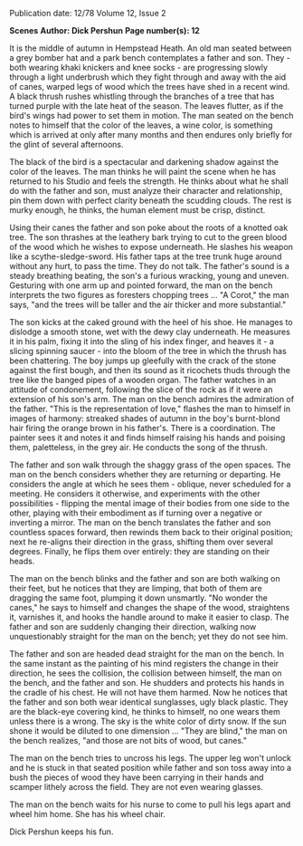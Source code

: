 Publication date: 12/78
Volume 12, Issue 2

**Scenes**
**Author: Dick Pershun**
**Page number(s): 12**

It is the middle of autumn in Hempstead Heath. An old man seated between a grey bomber hat and a park bench contemplates a father and son. They - both wearing khaki knickers and knee socks - are progressing slowly through a light underbrush which they fight through and away with the aid of canes, warped legs of wood which the trees have shed in a recent wind. A black thrush rushes whistling through the branches of a tree that has turned purple with the late heat of the season. The leaves flutter, as if the bird's wings had power to set them in motion. The man seated on the bench notes to himself that the color of the leaves, a wine color, is something which is arrived at only after many months and then endures only briefly for the glint of several afternoons.


The black of the bird is a spectacular and darkening shadow against the color of the leaves. The man thinks he will paint the scene when he has returned to his Studio and feels the strength. He thinks about what he shall do with the father and son, must analyze their character and relationship, pin them down with perfect clarity beneath the scudding clouds. The rest is murky enough, he thinks, the human element must be crisp, distinct.


Using their canes the father and son poke about the roots of a knotted oak tree. The son thrashes at the leathery bark trying to cut to the green blood of the wood which he wishes to expose underneath. He slashes his weapon like a scythe-sledge-sword. His father taps at the tree trunk huge around without any hurt, to pass the time. They do not talk. The father's sound is a steady breathing beating, the son's a furious wracking, young and uneven. Gesturing with one arm up and pointed forward, the man on the bench interprets the two figures as foresters chopping trees ... "A Corot," the man says, "and the trees will be taller and the air thicker and more substantial."


The son kicks at the caked ground with the heel of his shoe. He manages to dislodge a smooth stone, wet with the dewy clay underneath. He measures it in his palm, fixing it into the sling of his index finger, and heaves it - a slicing spinning saucer - into the bloom of the tree in which the thrush has been chattering. The boy jumps up gleefully with the crack of the stone against the first bough, and then its sound as it ricochets thuds through the tree like the banged pipes of a wooden organ. The father watches in an attitude of condonement, following the slice of the rock as if it were an extension of his son's arm. The man on the bench admires the admiration of the father. "This is the representation of love," flashes the man to himself in images of harmony: streaked shades of autumn in the boy's burnt-blond hair firing the orange brown in his father's. There is a coordination. The painter sees it and notes it and finds himself raising his hands and poising them, paletteless, in the grey air. He conducts the song of the thrush.


The father and son walk through the shaggy grass of the open spaces. The man on the bench considers whether they are returning or departing. He considers the angle at which he sees them - oblique, never scheduled for a meeting. He considers it otherwise, and experiments with the other possibilities - flipping the mental image of their bodies from one side to the other, playing with their embodiment as if turning over a negative or inverting a mirror. The man on the bench translates the father and son countless spaces forward, then rewinds them back to their original position; next he re-aligns their direction in the grass, shifting them over several degrees. Finally, he flips them over entirely: they are standing on their heads.


The man on the bench blinks and the father and son are both walking on their feet, but he notices that they are limping, that both of them are dragging the same foot, plumping it down unsmartly. "No wonder the canes," he says to himself and changes the shape of the wood, straightens it, varnishes it, and hooks the handle around to make it easier to clasp. The father and son are suddenly changing their direction, walking now unquestionably straight for the man on the bench; yet they do not see him.


The father and son are headed dead straight for the man on the bench. In the same instant as the painting of his mind registers the change in their direction, he sees the collision, the collision between himself, the man on the bench, and the father and son. He shudders and protects his hands in the cradle of his chest. He will not have them harmed. Now he notices that the father and son both wear identical sunglasses, ugly black plastic. They are the black-eye covering kind, he thinks to himself, no one wears them unless there is a wrong. The sky is the white color of dirty snow. If the sun shone it would be diluted to one dimension ... "They are blind," the man on the bench realizes, "and those are not bits of wood, but canes."


The man on the bench tries to uncross his legs. The upper leg won't unlock and he is stuck in that seated position while father and son toss away into a bush the pieces of wood they have been carrying in their hands and scamper lithely across the field. They are not even wearing glasses.


The man on the bench waits for his nurse to come to pull his legs apart and wheel him home. She has his wheel chair.

Dick Pershun keeps his fun.